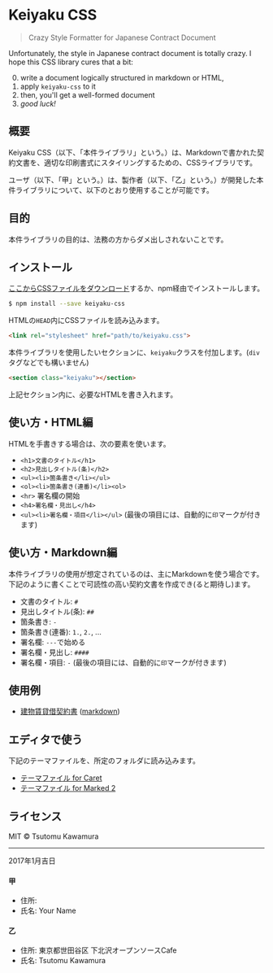 # Keiyaku CSS

> Crazy Style Formatter for Japanese Contract Document

Unfortunately, the style in Japanese contract document is totally crazy. I hope this CSS library cures that a bit:

0. write a document logically structured in markdown or HTML,
0. apply `keiyaku-css` to it
0. then, you'll get a well-formed document
0. *good luck!*

## 概要

Keiyaku CSS（以下、「本件ライブラリ」という。）は、Markdownで書かれた契約文書を、適切な印刷書式にスタイリングするための、CSSライブラリです。

ユーザ（以下、「甲」という。）は、製作者（以下、「乙」という。）が開発した本件ライブラリについて、以下のとおり使用することが可能です。

## 目的

本件ライブラリの目的は、法務の方からダメ出しされないことです。

## インストール

[ここからCSSファイルをダウンロード](https://raw.githubusercontent.com/cognitom/keiyaku-css/master/keiyaku.css)するか、npm経由でインストールします。

```bash
$ npm install --save keiyaku-css
```

HTMLの`HEAD`内にCSSファイルを読み込みます。

```html
<link rel="stylesheet" href="path/to/keiyaku.css">
```

本件ライブラリを使用したいセクションに、`keiyaku`クラスを付加します。(`div`タグなどでも構いません)

```html
<section class="keiyaku"></section>
```

上記セクション内に、必要なHTMLを書き入れます。

## 使い方・HTML編

HTMLを手書きする場合は、次の要素を使います。

- `<h1>文書のタイトル</h1>`
- `<h2>見出しタイトル(条)</h2>`
- `<ul><li>箇条書き</li></ul>`
- `<ol><li>箇条書き(連番)</li><ol>`
- `<hr>` 署名欄の開始
- `<h4>署名欄・見出し</h4>`
- `<ul><li>署名欄・項目</li></ul>` (最後の項目には、自動的に`印`マークが付きます)

## 使い方・Markdown編

本件ライブラリの使用が想定されているのは、主にMarkdownを使う場合です。下記のように書くことで可読性の高い契約文書を作成でき(ると期待し)ます。

- 文書のタイトル: `#`
- 見出しタイトル(条): `##`
- 箇条書き: `-`
- 箇条書き(連番): `1.`, `2.`, ...
- 署名欄: `---`で始める
- 署名欄・見出し: `####`
- 署名欄・項目: `-` (最後の項目には、自動的に`印`マークが付きます)

## 使用例

- [建物賃貸借契約書](https://cognitom.github.io/keiyaku-css/example/contract) ([markdown](https://raw.githubusercontent.com/cognitom/keiyaku-css/master/example/contract.md))

## エディタで使う

下記のテーマファイルを、所定のフォルダに読み込みます。

- [テーマファイル for Caret](https://raw.githubusercontent.com/cognitom/keiyaku-css/master/keiyaku-caret.css)
- [テーマファイル for Marked 2](https://raw.githubusercontent.com/cognitom/keiyaku-css/master/keiyaku-marked2.css)

## ライセンス

MIT © Tsutomu Kawamura

---
2017年1月吉日

#### 甲
- 住所:
- 氏名: Your Name

#### 乙
- 住所: 東京都世田谷区 下北沢オープンソースCafe
- 氏名: Tsutomu Kawamura
